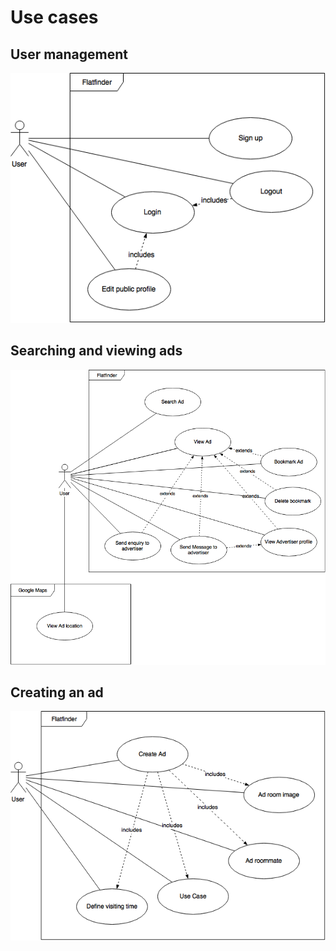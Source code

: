 # Use cases

## User management
![User management](images/User_Management.png)

## Searching and viewing ads
![Searching and viewing ads](images/Ad.png)

## Creating an ad
![Creating an ad](images/CreateAd.png)